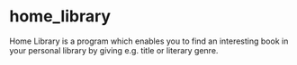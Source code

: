 home_library
============
Home Library is a program which enables you to find an interesting book in your personal library by giving e.g. title or literary genre.
